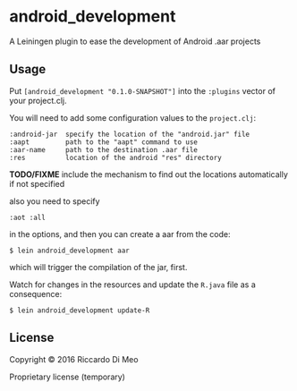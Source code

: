 # android_development

A Leiningen plugin to ease the development of Android .aar projects

## Usage

Put `[android_development "0.1.0-SNAPSHOT"]` into the `:plugins`
vector of your project.clj.

You will need to add some configuration values to the `project.clj`:

    :android-jar  specify the location of the "android.jar" file
    :aapt         path to the "aapt" command to use
	:aar-name     path to the destination .aar file
    :res          location of the android "res" directory

**TODO/FIXME** include the mechanism to find out the locations
automatically if not specified

also you need to specify

    :aot :all

in the options, and then you can create a aar from the code:

    $ lein android_development aar

which will trigger the compilation of the jar, first.

Watch for changes in the resources and update the `R.java` file as a
consequence:

    $ lein android_development update-R

## License

Copyright © 2016 Riccardo Di Meo

Proprietary license (temporary)
